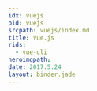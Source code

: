 ```yaml
---
idx: vuejs
bid: vuejs
srcpath: vuejs/index.md
title: Vue.js
rids:
  - vue-cli
heroimgpath:
date: 2017.5.24
layout: binder.jade
---
```

